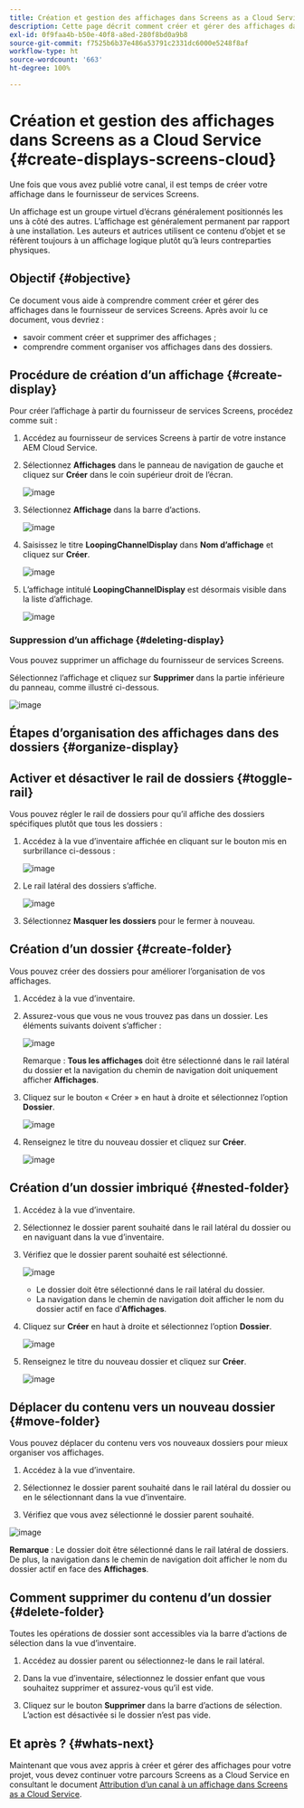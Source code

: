 ```yaml
---
title: Création et gestion des affichages dans Screens as a Cloud Service
description: Cette page décrit comment créer et gérer des affichages dans Screens as a Cloud Service.
exl-id: 0f9faa4b-b50e-40f8-a8ed-280f8bd0a9b8
source-git-commit: f7525b6b37e486a53791c2331dc6000e5248f8af
workflow-type: ht
source-wordcount: '663'
ht-degree: 100%

---
```


# Création et gestion des affichages dans Screens as a Cloud Service {#create-displays-screens-cloud}

Une fois que vous avez publié votre canal, il est temps de créer votre affichage dans le fournisseur de services Screens.

Un affichage est un groupe virtuel d’écrans généralement positionnés les uns à côté des autres. L’affichage est généralement permanent par rapport à une installation. Les auteurs et autrices utilisent ce contenu d’objet et se réfèrent toujours à un affichage logique plutôt qu’à leurs contreparties physiques.

## Objectif {#objective}

Ce document vous aide à comprendre comment créer et gérer des affichages dans le fournisseur de services Screens. Après avoir lu ce document, vous devriez :

* savoir comment créer et supprimer des affichages ;
* comprendre comment organiser vos affichages dans des dossiers.

## Procédure de création d’un affichage {#create-display}

Pour créer l’affichage à partir du fournisseur de services Screens, procédez comme suit :

1. Accédez au fournisseur de services Screens à partir de votre instance AEM Cloud Service.
1. Sélectionnez **Affichages** dans le panneau de navigation de gauche et cliquez sur **Créer** dans le coin supérieur droit de l’écran.

   ![image](/help/screens-cloud/assets/display/disp-1.png)

1. Sélectionnez **Affichage** dans la barre d’actions.

   ![image](/help/screens-cloud/assets/display/disp-2.png)

1. Saisissez le titre **LoopingChannelDisplay** dans **Nom d’affichage** et cliquez sur **Créer**.

   ![image](/help/screens-cloud/assets/display/disp3.png)

1. L’affichage intitulé **LoopingChannelDisplay** est désormais visible dans la liste d’affichage.

   ![image](/help/screens-cloud/assets/display/disp-4.png)

### Suppression d’un affichage {#deleting-display}

Vous pouvez supprimer un affichage du fournisseur de services Screens.

Sélectionnez l’affichage et cliquez sur **Supprimer** dans la partie inférieure du panneau, comme illustré ci-dessous.

![image](/help/screens-cloud/assets/display/disp-5.png)

## Étapes d’organisation des affichages dans des dossiers {#organize-display}

## Activer et désactiver le rail de dossiers {#toggle-rail}

Vous pouvez régler le rail de dossiers pour qu’il affiche des dossiers spécifiques plutôt que tous les dossiers :

1. Accédez à la vue d’inventaire affichée en cliquant sur le bouton mis en surbrillance ci-dessous :

   ![image](/help/screens-cloud/assets/display/display-inventory.png)

1. Le rail latéral des dossiers s’affiche.

   ![image](/help/screens-cloud/assets/display/toggle-rail.png)

1. Sélectionnez **Masquer les dossiers** pour le fermer à nouveau.

## Création d’un dossier {#create-folder}

Vous pouvez créer des dossiers pour améliorer l’organisation de vos affichages.

1. Accédez à la vue d’inventaire.
1. Assurez-vous que vous ne vous trouvez pas dans un dossier. Les éléments suivants doivent s’afficher :

   ![image](/help/screens-cloud/assets/display/verify-view.png)

   Remarque : **Tous les affichages** doit être sélectionné dans le rail latéral du dossier et la navigation du chemin de navigation doit uniquement afficher **Affichages**.

1. Cliquez sur le bouton « Créer » en haut à droite et sélectionnez l’option **Dossier**.

   ![image](/help/screens-cloud/assets/display/Createfolder.png)

1. Renseignez le titre du nouveau dossier et cliquez sur **Créer**.

   ![image](/help/screens-cloud/assets/display/Createfolder2.png)

## Création d’un dossier imbriqué {#nested-folder}

1. Accédez à la vue d’inventaire.

1. Sélectionnez le dossier parent souhaité dans le rail latéral du dossier ou en naviguant dans la vue d’inventaire.
1. Vérifiez que le dossier parent souhaité est sélectionné.

   ![image](/help/screens-cloud/assets/display/Nestedview.png)

   * Le dossier doit être sélectionné dans le rail latéral du dossier.
   * La navigation dans le chemin de navigation doit afficher le nom du dossier actif en face d’**Affichages**.

1. Cliquez sur **Créer** en haut à droite et sélectionnez l’option **Dossier**.

   ![image](/help/screens-cloud/assets/display/Createfolder.png)

1. Renseignez le titre du nouveau dossier et cliquez sur **Créer**.

   ![image](/help/screens-cloud/assets/display/Createfolder2.png)

## Déplacer du contenu vers un nouveau dossier {#move-folder}

Vous pouvez déplacer du contenu vers vos nouveaux dossiers pour mieux organiser vos affichages.

1. Accédez à la vue d’inventaire.

1. Sélectionnez le dossier parent souhaité dans le rail latéral du dossier ou en le sélectionnant dans la vue d’inventaire.

1. Vérifiez que vous avez sélectionné le dossier parent souhaité.

![image](/help/screens-cloud/assets/display/movetofolder.png)

**Remarque** : Le dossier doit être sélectionné dans le rail latéral de dossiers. De plus, la navigation dans le chemin de navigation doit afficher le nom du dossier actif en face des **Affichages**.

## Comment supprimer du contenu d’un dossier {#delete-folder}

Toutes les opérations de dossier sont accessibles via la barre d’actions de sélection dans la vue d’inventaire.

1. Accédez au dossier parent ou sélectionnez-le dans le rail latéral.

1. Dans la vue d’inventaire, sélectionnez le dossier enfant que vous souhaitez supprimer et assurez-vous qu’il est vide.

1. Cliquez sur le bouton **Supprimer** dans la barre d’actions de sélection. L’action est désactivée si le dossier n’est pas vide.


## Et après ? {#whats-next}

Maintenant que vous avez appris à créer et gérer des affichages pour votre projet, vous devez continuer votre parcours Screens as a Cloud Service en consultant le document [Attribution d’un canal à un affichage dans Screens as a Cloud Service](https://experienceleague.adobe.com/docs/experience-manager-cloud-service/screens-as-cloud-service/create-content/assigning-channels-to-display.html?lang=fr).
